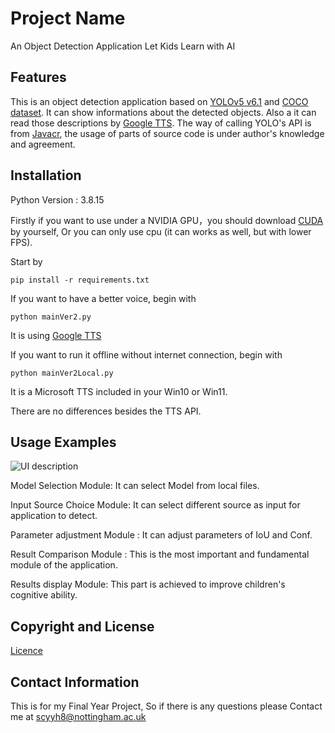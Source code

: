 

# Project Name

An Object Detection Application Let Kids Learn with AI

## Features

This is an object detection application based on [YOLOv5 v6.1](https://github.com/ultralytics/yolov5/tree/v6.1) and [COCO dataset](https://cocodataset.org/#home).
It can show informations about the detected objects. Also a it can read those descriptions by [Google TTS](https://cloud.google.com/text-to-speech).
The way of calling YOLO's API is from [Javacr](https://github.com/Javacr/PyQt5-YOLOv5), the usage of parts of source code is under author's knowledge and agreement.


## Installation
Python Version : 3.8.15

Firstly if you want to use under a NVIDIA GPU，you should download [CUDA](https://developer.nvidia.com/cuda-downloads) by yourself, Or you can only use cpu (it can works as well, but with lower FPS).


Start by 
```
pip install -r requirements.txt
```

If you want to have a better voice, begin with 
```
python mainVer2.py
```
It is using [Google TTS](https://cloud.google.com/text-to-speech)

If you want to run it offline without internet connection, begin with 
```
python mainVer2Local.py
```
It is a Microsoft TTS included in your Win10 or Win11.

There are no differences besides the TTS API. 


## Usage Examples

![UI description](https://github.com/HYDxGenius/Yolov5basedToy/blob/main/readmeimg/UI.png?raw=true)

 Model Selection Module: It can select Model from local files. 

Input Source Choice Module: It can select different source as input for application to detect. 

Parameter adjustment Module : It can adjust parameters of IoU and Conf. 

Result Comparison Module : This is the most important and fundamental module of the application. 

Results display Module: This part is achieved to improve children's cognitive ability. 


## Copyright and License
[Licence](https://github.com/HYDxGenius/Yolov5basedToy/blob/main/LICENSE)


## Contact Information
This is for my Final Year Project, So if there is any questions please Contact me at scyyh8@nottingham.ac.uk
